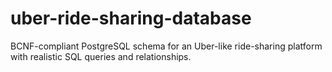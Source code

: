 # uber-ride-sharing-database
BCNF-compliant PostgreSQL schema for an Uber-like ride-sharing platform with realistic SQL queries and relationships.
